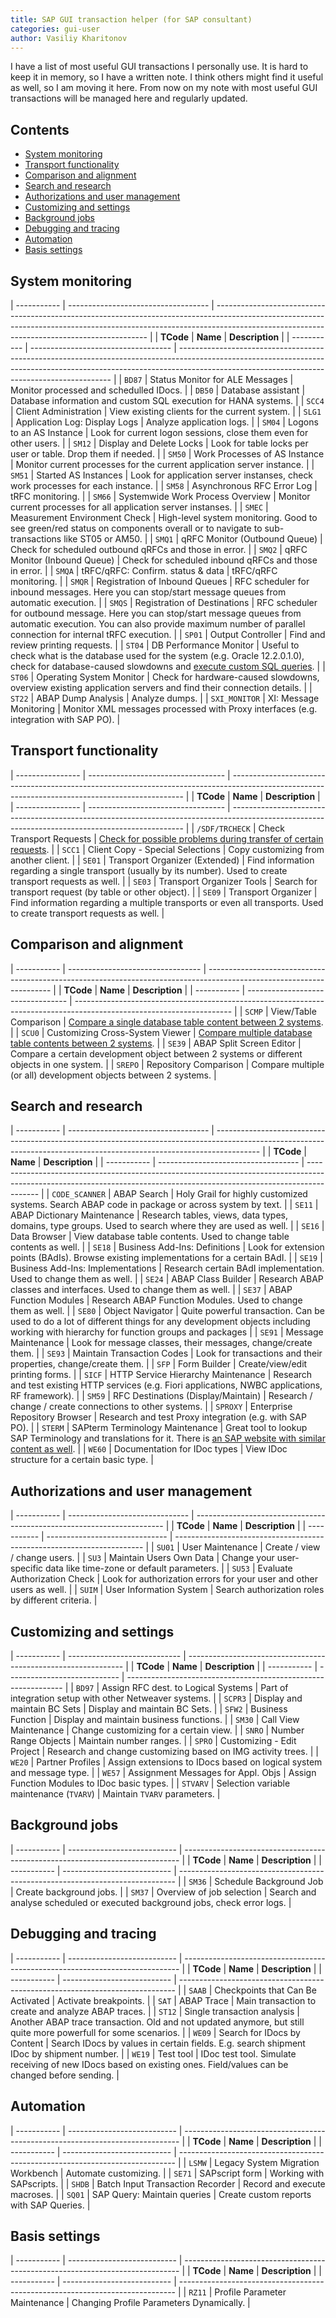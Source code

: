 ```yaml
---
title: SAP GUI transaction helper (for SAP consultant)
categories: gui-user
author: Vasiliy Kharitonov
---
```


I have a list of most useful GUI transactions I personally use. It is hard to
keep it in memory, so I have a written note. I think others might find it useful
as well, so I am moving it here. From now on my note with most useful GUI
transactions will be managed here and regularly updated.

## Contents

- [System monitoring](#system-monitoring)
- [Transport functionality](#transport-functionality)
- [Comparison and alignment](#comparison-and-alignment)
- [Search and research](#search-and-research)
- [Authorizations and user management](#authorizations-and-user-management)
- [Customizing and settings](#customizing-and-settings)
- [Background jobs](#background-jobs)
- [Debugging and tracing](#debugging-and-tracing)
- [Automation](#automation)
- [Basis settings](#basis-settings)

## System monitoring

| ----------- | ----------------------------------- | ------------------------------------------------------------------------------------------------------------------------------------------------------------------------------------------------------------------------- |
| **TCode** | **Name** | **Description** |
| ----------- | ----------------------------------- | ------------------------------------------------------------------------------------------------------------------------------------------------------------------------------------------------------------------------- |
| `BD87` | Status Monitor for ALE Messages | Monitor processed and schedulled IDocs. |
| `DB50` | Database assistant | Database information and custom SQL execution for HANA systems. |
| `SCC4` | Client Administration | View existing clients for the current system. |
| `SLG1` | Application Log: Display Logs | Analyze application logs. |
| `SM04` | Logons to an AS Instance | Look for current logon sessions, close them even for other users. |
| `SM12` | Display and Delete Locks | Look for table locks per user or table. Drop them if needed. |
| `SM50` | Work Processes of AS Instance | Monitor current processes for the current application server instance. |
| `SM51` | Started AS Instances | Look for application server instanses, check work processes for each instance. |
| `SM58` | Asynchronous RFC Error Log | tRFC monitoring. |
| `SM66` | Systemwide Work Process Overview | Monitor current processes for all application server instanses. |
| `SMEC` | Measurement Environment Check | High-level system monitoring. Good to see green/red status on components overall or to navigate to sub-transactions like ST05 or AM50. |
| `SMQ1` | qRFC Monitor (Outbound Queue) | Check for scheduled outbound qRFCs and those in error. |
| `SMQ2` | qRFC Monitor (Inbound Queue) | Check for scheduled inbound qRFCs and those in error. |
| `SMQA` | tRFC/qRFC: Confirm. status & data | tRFC/qRFC monitoring. |
| `SMQR` | Registration of Inbound Queues | RFC scheduler for inbound messages. Here you can stop/start message queues from automatic execution. |
| `SMQS` | Registration of Destinations | RFC scheduler for outbound message. Here you can stop/start message queues from automatic execution. You can also provide maximum number of parallel connection for internal tRFC execution. |
| `SP01` | Output Controller | Find and review printing requests. |
| `ST04` | DB Performance Monitor | Useful to check what is the database used for the system (e.g. Oracle 12.2.0.1.0), check for database-caused slowdowns and [execute custom SQL queries](https://sap.how/gui-support/how-to-execute-custom-sql-request). |
| `ST06` | Operating System Monitor | Check for hardware-caused slowdowns, overview existing application servers and find their connection details. |
| `ST22` | ABAP Dump Analysis | Analyze dumps. |
| `SXI_MONITOR` | XI: Message Monitoring | Monitor XML messages processed with Proxy interfaces (e.g. integration with SAP PO). |

## Transport functionality

| ---------------- | ---------------------------------- | ------------------------------------------------------------------------------------------------------------------------------------------------ |
| **TCode** | **Name** | **Description** |
| ---------------- | ---------------------------------- | ------------------------------------------------------------------------------------------------------------------------------------------------ |
| `/SDF/TRCHECK` | Check Transport Requests | [Check for possible problems during transfer of certain requests](https://sap.how/gui-design/gui-support/problems-during-transfer-of-request). |
| `SCC1` | Client Copy - Special Selections | Copy customizing from another client. |
| `SE01` | Transport Organizer (Extended) | Find information regarding a single transport (usually by its number). Used to create transport requests as well. |
| `SE03` | Transport Organizer Tools | Search for transport request (by table or other object). |
| `SE09` | Transport Organizer | Find information regarding a multiple transports or even all transports. Used to create transport requests as well. |

## Comparison and alignment

| ----------- | --------------------------------- | --------------------------------------------------------------------------------------------------------------------- |
| **TCode** | **Name** | **Description** |
| ----------- | --------------------------------- | --------------------------------------------------------------------------------------------------------------------- |
| `SCMP` | View/Table Comparison | [Compare a single database table content between 2 systems](https://sap.how/gui-basis/compare-customzing-tables). |
| `SCU0` | Customizing Cross-System Viewer | [Compare multiple database table contents between 2 systems](https://sap.how/gui-basis/compare-customzing-tables). |
| `SE39` | ABAP Split Screen Editor | Compare a certain development object between 2 systems or different objects in one system. |
| `SREPO` | Repository Comparison | Compare multiple (or all) development objects between 2 systems. |

## Search and research

| ----------- | ----------------------------------- | ----------------------------------------------------------------------------------------------------------------------------------------------------------------------- |
| **TCode** | **Name** | **Description** |
| ----------- | ----------------------------------- | ----------------------------------------------------------------------------------------------------------------------------------------------------------------------- |
| `CODE_SCANNER` | ABAP Search | Holy Grail for highly customized systems. Search ABAP code in package or across system by text. |
| `SE11` | ABAP Dictionary Maintenance | Research tables, views, data types, domains, type groups. Used to search where they are used as well. |
| `SE16` | Data Browser | View database table contents. Used to change table contents as well. |
| `SE18` | Business Add-Ins: Definitions | Look for extension points (BAdIs). Browse existing implementations for a certain BAdI. |
| `SE19` | Business Add-Ins: Implementations | Research certain BAdI implementation. Used to change them as well. |
| `SE24` | ABAP Class Builder | Research ABAP classes and interfaces. Used to change them as well. |
| `SE37` | ABAP Function Modules | Research ABAP Function Modules. Used to change them as well. |
| `SE80` | Object Navigator | Quite powerful transaction. Can be used to do a lot of different things for any development objects including working with hierarchy for function groups and packages |
| `SE91` | Message Maintenance | Look for message classes, their messages, change/create them. |
| `SE93` | Maintain Transaction Codes | Look for transactions and their properties, change/create them. |
| `SFP` | Form Builder | Create/view/edit printing forms. |
| `SICF` | HTTP Service Hierarchy Maintenance | Research and test existing HTTP services (e.g. Fiori applications, NWBC applications, RF framework). |
| `SM59` | RFC Destinations (Display/Maintain) | Research / change / create connections to other systems. |
| `SPROXY` | Enterprise Repository Browser | Research and test Proxy integration (e.g. with SAP PO). |
| `STERM` | SAPterm Terminology Maintenance | Great tool to lookup SAP Terminology and translations for it. There is [an SAP website with similar content as well](http://sapterm.com). |
| `WE60` | Documentation for IDoc types | View IDoc structure for a certain basic type. |

## Authorizations and user management

| ----------- | ------------------------------ | ---------------------------------------------------------------------- |
| **TCode** | **Name** | **Description** |
| ----------- | ------------------------------ | ---------------------------------------------------------------------- |
| `SU01` | User Maintenance | Create / view / change users. |
| `SU3` | Maintain Users Own Data | Change your user-specific data like time-zone or default parameters. |
| `SU53` | Evaluate Authorization Check | Look for authorization errors for your user and other users as well. |
| `SUIM` | User Information System | Search authorization roles by different criteria. |

## Customizing and settings

| ----------- | ---------------------------- | -------------------------------------------------------------- |
| **TCode** | **Name** | **Description** |
| ----------- | ---------------------------- | -------------------------------------------------------------- |
| `BD97` | Assign RFC dest. to Logical Systems | Part of integration setup with other Netweaver systems. |
| `SCPR3` | Display and maintain BC Sets | Display and maintain BC Sets. |
| `SFW2` | Business Function | Display and maintain business functions. |
| `SM30` | Call View Maintenance | Change customizing for a certain view. |
| `SNRO` | Number Range Objects | Maintain number ranges. |
| `SPRO` | Customizing - Edit Project | Research and change customizing based on IMG activity trees. |
| `WE20` | Partner Profiles | Assign extensions to IDocs based on logical system and message type. |
| `WE57` | Assignment Messages for Appl. Objs | Assign Function Modules to IDoc basic types. |
| `STVARV` | Selection variable maintenance (`TVARV`) | Maintain `TVARV` parameters. |

## Background jobs

| ----------- | --------------------------- | ----------------------------------------------------------------------------- |
| **TCode** | **Name** | **Description** |
| ----------- | --------------------------- | ----------------------------------------------------------------------------- |
| `SM36` | Schedule Background Job | Create background jobs. |
| `SM37` | Overview of job selection | Search and analyse scheduled or executed background jobs, check error logs. |

## Debugging and tracing

| ----------- | --------------------------- | ----------------------------------------------------------------------------- |
| **TCode** | **Name** | **Description** |
| ----------- | --------------------------- | ----------------------------------------------------------------------------- |
| `SAAB` | Checkpoints that Can Be Activated | Activate breakpoints. |
| `SAT` | ABAP Trace | Main transaction to create and analyze ABAP traces. |
| `ST12` | Single transaction analysis | Another ABAP trace transaction. Old and not updated anymore, but still quite more powerfull for some scenarios. |
| `WE09` | Search for IDocs by Content | Search IDocs by values in certain fields. E.g. search shipment IDoc by shipment number. |
| `WE19` | Test tool | IDoc test tool. Simulate receiving of new IDocs based on existing ones. Field/values can be changed before sending. |

## Automation

| ----------- | --------------------------- | ----------------------------------------------------------------------------- |
| **TCode** | **Name** | **Description** |
| ----------- | --------------------------- | ----------------------------------------------------------------------------- |
| `LSMW` | Legacy System Migration Workbench | Automate customizing. |
| `SE71` | SAPscript form | Working with SAPscripts. |
| `SHDB` | Batch Input Transaction Recorder | Record and execute macroses. |
| `SQ01` | SAP Query: Maintain queries | Create custom reports with SAP Queries. |

## Basis settings

| ----------- | --------------------------- | ----------------------------------------------------------------------------- |
| **TCode** | **Name** | **Description** |
| ----------- | --------------------------- | ----------------------------------------------------------------------------- |
| `RZ11` | Profile Parameter Maintenance | Changing Profile Parameters Dynamically. |
